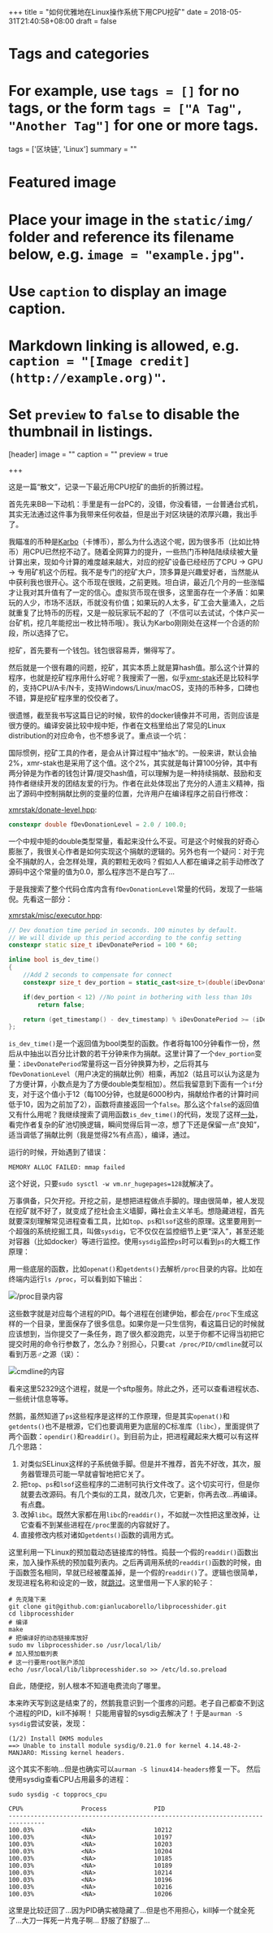+++
title = "如何优雅地在Linux操作系统下用CPU挖矿"
date = 2018-05-31T21:40:58+08:00
draft = false

# Tags and categories
# For example, use `tags = []` for no tags, or the form `tags = ["A Tag", "Another Tag"]` for one or more tags.
tags = ['区块链', 'Linux']
summary = ""

# Featured image
# Place your image in the `static/img/` folder and reference its filename below, e.g. `image = "example.jpg"`.
# Use `caption` to display an image caption.
#   Markdown linking is allowed, e.g. `caption = "[Image credit](http://example.org)"`.
# Set `preview` to `false` to disable the thumbnail in listings.
[header]
image = ""
caption = ""
preview = true

+++

这是一篇“散文”，记录一下最近用CPU挖矿的曲折的折腾过程。

首先先来BB一下动机：手里是有一台PC的，没错，你没看错，一台普通台式机，其实无法通过这件事为我带来任何收益，但是出于对区块链的浓厚兴趣，我出手了。

我瞄准的币种是[Karbo](https://karbo.io/)（卡博币），那么为什么选这个呢，因为很多币（比如比特币）用CPU已然挖不动了。随着全网算力的提升，一些热门币种陆陆续续被大量计算出来，现如今计算的难度越来越大，对应的挖矿设备已经经历了CPU -> GPU -> 专用矿机这个历程。我不是专门的挖矿大户，顶多算是兴趣爱好者，当然能从中获利我也很开心。这个币现在很贱，之前更贱。坦白讲，最近几个月的一些涨幅才让我对其升值有了一定的信心。虚拟货币现在很多，这里面存在一个矛盾：如果玩的人少，市场不活跃，币就没有价值；如果玩的人太多，矿工会大量涌入，之后就重复了比特币的历程，又是一般玩家玩不起的了（不信可以去试试，个体户买一台矿机，挖几年能挖出一枚比特币哦）。我认为Karbo刚刚处在这样一个合适的阶段，所以选择了它。

挖矿，首先要有一个钱包。钱包很容易弄，懒得写了。

然后就是一个很有趣的问题，挖矿，其实本质上就是算hash值。那么这个计算的程序，也就是挖矿程序用什么好呢？我搜索了一圈，似乎[xmr-stak](https://github.com/fireice-uk/xmr-stak)还是比较科学的，支持CPU/A卡/N卡，支持Windows/Linux/macOS，支持的币种多，口碑也不错，算是挖矿程序里的佼佼者了。

很遗憾，截至我书写这篇日记的时候，软件的docker镜像并不可用，否则应该是很方便的。编译安装比较中规中矩，作者在文档里给出了常见的Linux distribution的对应命令，也不想多说了。重点谈一个坑：

国际惯例，挖矿工具的作者，是会从计算过程中“抽水”的。一般来讲，默认会抽2%，xmr-stak也是采用了这个值。这个2%，其实就是每计算100分钟，其中有两分钟是为作者的钱包计算/提交hash值，可以理解为是一种持续捐献、鼓励和支持作者继续开发的团结友爱的行为。作者在此处体现出了充分的人道主义精神，指出了源码中控制捐献比例的变量的位置，允许用户在编译程序之前自行修改：

[xmrstak/donate-level.hpp](https://github.com/fireice-uk/xmr-stak/blob/c0ab1734332d6472225d8ac7394f6fcba71aabc9/xmrstak/donate-level.hpp#L18):
```cpp
constexpr double fDevDonationLevel = 2.0 / 100.0;
```

一个中规中矩的double类型常量，看起来没什么不妥。可是这个时候我的好奇心膨胀了，我很关心作者是如何实现这个捐献的逻辑的。另外也有一个疑问：对于完全不捐献的人，会怎样处理，真的颗粒无收吗？假如人人都在编译之前手动修改了源码中这个常量的值为0.0，那么程序岂不是白写了...

于是我搜索了整个代码仓库内含有`fDevDonationLevel`常量的代码，发现了一些端倪。先看这一部分：

[xmrstak/misc/executor.hpp](https://github.com/fireice-uk/xmr-stak/blob/26a5d65f12b2f19a0a3ece39a2bc64718796367b/xmrstak/misc/executor.hpp#L60):
```cpp
// Dev donation time period in seconds. 100 minutes by default.
// We will divide up this period according to the config setting
constexpr static size_t iDevDonatePeriod = 100 * 60;

inline bool is_dev_time()
{
    //Add 2 seconds to compensate for connect
    constexpr size_t dev_portion = static_cast<size_t>(double(iDevDonatePeriod) * fDevDonationLevel + 2.);

    if(dev_portion < 12) //No point in bothering with less than 10s
        return false;

    return (get_timestamp() - dev_timestamp) % iDevDonatePeriod >= (iDevDonatePeriod - dev_portion);
};
```

`is_dev_time()`是一个返回值为bool类型的函数。作者将每100分钟看作一份，然后从中抽出以百分比计数的若干分钟来作为捐献。这里计算了一个`dev_portion`变量：`iDevDonatePeriod`常量将这一百分钟换算为秒，之后将其与`fDevDonationLevel`（用户决定的捐献比例）相乘，再加2（姑且可以认为这是为了方便计算，小数点是为了方便double类型相加）。然后我留意到下面有一个`if`分支，对于这个值小于12（每100分钟，也就是6000秒内，捐献给作者的计算时间低于10，因为之前加了2），函数将直接返回一个`false`。那么这个`false`的返回值又有什么用呢？我继续搜索了调用函数`is_dev_time()`的代码，发现了这样[一处]((https://github.com/fireice-uk/xmr-stak/blob/c0ab1734332d6472225d8ac7394f6fcba71aabc9/xmrstak/misc/executor.cpp#L152))，看完作者复杂的矿池切换逻辑，瞬间觉得后背一凉，想了下还是保留一点“良知”，适当调低了捐献比例（我是觉得2%有点高），编译，通过。

运行的时候，开始遇到了错误：

```pre
MEMORY ALLOC FAILED: mmap failed
```

这个好说，只要`sudo sysctl -w vm.nr_hugepages=128`就解决了。

万事俱备，只欠开挖。开挖之前，是想把进程做点手脚的。理由很简单，被人发现在挖矿就不好了，就变成了挖社会主义墙脚，薅社会主义羊毛。想隐藏进程，首先就要深刻理解常见进程查看工具，比如`top`、`ps`和`lsof`这些的原理。这里要用到一个超强的系统挖掘工具，叫做`sysdig`，它不仅仅在监控细节上更“深入”，甚至还能对容器（比如docker）等进行监控。使用`sysdig`监控`ps`时可以看到`ps`的大概工作原理：

用一些底层的函数，比如`openat()`和`getdents()`去解析`/proc`目录的内容。比如在终端内运行`ls /proc`，可以看到如下输出：

![/proc目录内容](/img/post_img/proc目录的内容.png)

这些数字就是对应每个进程的PID。每个进程在创建伊始，都会在`/proc`下生成这样的一个目录，里面保存了很多信息。如果你是一只生信狗，看这篇日记的时候就应该想到，当你提交了一条任务，跑了很久都没跑完，以至于你都不记得当初把它提交时用的命令行参数了，怎么办？别担心，只要`cat /proc/PID/cmdline`就可以看到万恶♂之源（误）：

![cmdline的内容](/img/post_img/cmdline的内容.png)

看来这里52329这个进程，就是一个sftp服务。除此之外，还可以查看进程状态、一些统计信息等等。

然鹅，虽然知道了`ps`这些程序是这样的工作原理，但是其实`openat()`和`getdents()`也不是根源，它们也要调用更为底层的C标准库（`libc`），里面提供了两个函数：`opendir()`和`readdir()`。到目前为止，把进程藏起来大概可以有这样几个思路：

1. 对类似SELinux这样的子系统做手脚。但是并不推荐，首先不好改，其次，服务器管理员可能一早就睿智地把它关了。
2. 把`top`、`ps`和`lsof`这些程序的二进制可执行文件改了。这个切实可行，但是你就要去改源码。有几个类似的工具，就改几次，它更新，你再去改...再编译。有点蠢。
3. 改掉`libc`。既然大家都在用`libc`的`readdir()`，不如就一次性把这里改掉，让它查看不到某些进程在`/proc`里面的内容就好了。
4. 直接修改内核对诸如`getdents()`函数的调用方式。

这里利用一下Linux的预加载动态链接库的特性。捣鼓一个假的`readdir()`函数出来，加入操作系统的预加载列表内。之后再调用系统的`readdir()`函数的时候，由于函数签名相同，早就已经被覆盖掉，是一个假的`readdir()`了。逻辑也很简单，发现进程名称和设定的一致，就[跳过](https://github.com/gianlucaborello/libprocesshider/blob/890e3cf3f8cf3d2edf214c7ac1275b7c3ced15a9/processhider.c#L89)。这里借用一下人家的轮子：

```shell
# 先克隆下来
git clone git@github.com:gianlucaborello/libprocesshider.git
cd libprocesshider
# 编译
make
# 把编译好的动态链接库放好
sudo mv libprocesshider.so /usr/local/lib/
# 加入预加载列表
# 这一行要用root账户添加
echo /usr/local/lib/libprocesshider.so >> /etc/ld.so.preload
```

自此，随便挖，别人根本不知道电费流向了哪里。

本来昨天写到这是结束了的，然鹅我意识到一个蛋疼的问题。老子自己都查不到这个进程的PID，kill不掉啊！
只能用睿智的sysdig去解决了！于是`aurman -S sysdig`尝试安装，发现：

```pre
(1/2) Install DKMS modules
==> Unable to install module sysdig/0.21.0 for kernel 4.14.48-2-MANJARO: Missing kernel headers.
```

这个其实不影响...但是也确实可以`aurman -S linux414-headers`修复一下。
然后使用sysdig查看CPU占用最多的进程：

```shell
sudo sysdig -c topprocs_cpu
```

```pre
CPU%                Process             PID
--------------------------------------------------------------------------------
100.03%             <NA>                10212
100.03%             <NA>                10197
100.03%             <NA>                10203
100.03%             <NA>                10204
100.03%             <NA>                10185
100.03%             <NA>                10189
100.03%             <NA>                10214
100.03%             <NA>                10196
100.03%             <NA>                10216
100.03%             <NA>                10206
```

这里是比较迂回了...因为PID确实被隐藏了...但是也不用担心，kill掉一个就全死了...大刀一挥死一片鬼子啊...
舒服了舒服了...